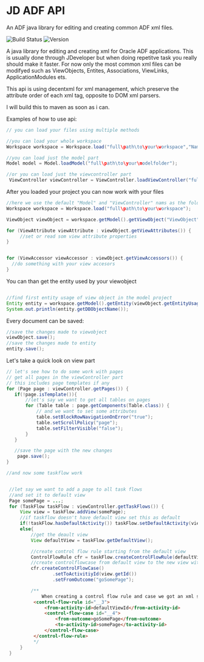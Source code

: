 # JD ADF API
An ADF java library for editing and creating common ADF xml files.

![Build Status]( https://img.shields.io/gitlab/pipeline/rosaj/jdadfapi.svg?style=flat  )
![Version](https://img.shields.io/github/manifest-json/v/rosaj/jdadfapi.svg?style=flat)


A java library for editing and creating xml for Oracle ADF applications. This is usually done through JDeveloper but when doing repetitve task you really should make it faster.
For now only the most common xml files can be modifyed such as ViewObjects, Entites, Associations, ViewLinks, ApplicationModules ets.

This api is using decentxml for xml management, which preserve the attribute order of each xml tag, opposite to DOM xml parsers.

I will build this to maven as soon as i can.

Examples of how to use api:


```java
// you can load your files using multiple methods

//you can load your whole workspace
Workspace workspace = Workspace.load("full\path\to\your\workspace","NameOfYourModelFolder", "NameOfYourViewControllerFolder");

//you can load just the model part
Model model = Model.loadModel("full\path\to\your\modelfolder");

//or you can load just the viewcontroller part 
 ViewController viewController = ViewController.loadViewController("full\path\to\your\viewcontrollerfolder")
```

After you loaded your project you can now work with your files

```java
//here we use the default "Model" and "ViewController" nams as the folders names of our projects
Workspace workspace = Workspace.load("full\path\to\your\workspace");

ViewObject viewObject = workspace.getModel().getViewObject("ViewObject");

for (ViewAttribute viewAttribute : viewObject.getViewAttributes()) {
     //set or read som view attribute properties
}


for (ViewAccessor viewAccessor : viewObject.getViewAccessors()) {
  //do something with your view accesors
}

```


You can than get the entity used by your viewobject
```java

//find first entity usage of view object in the model project
Entity entity = workspace.getModel().getEntity(viewObject.getEntityUsages().get(0).getEntity());
System.out.println(entity.getDBObjectName());

```


Every document can be saved:
```java
//save the changes made to viewobject
viewObject.save();
//save the changes made to entity
entity.save();        
```


Let's take a quick look on view part

```java
// let's see how to do some work with pages
// get all pages in the viewController part
// this includes page templates if any
for (Page page : viewController.getPages()) {
   if(!page.isTemplate()){
       //let's say we want to get all tables on pages
       for (Table table : page.getComponents(Table.class)) {
           // and we want to set some attributes
           table.setBlockRowNavigationOnError("true");
           table.setScrollPolicy("page");
           table.setFilterVisible("false");
       }
   }

   //save the page with the new changes
    page.save();
}

```

```java
//and now some taskflow work


 //let say we want to add a page to all task flows
 //and set it to default view
 Page somePage = ...;
 for (TaskFlow taskFlow : viewController.getTaskFlows()) {
     View view = taskFlow.addView(somePage);
     //if taskflow doesn't have default view set this as default
     if(!taskFlow.hasDefaultActivity()) taskFlow.setDefaultActivity(view);
     else{
         //get the deault view
         View defaultView = taskFlow.getDefaultView();

         //create control flow rule starting from the default view
         ControlFlowRule cfr = taskFlow.createControlFlowRule(defaultView.getId());
         //create controlflowcase from default view to the new view with action "goSomePage"
         cfr.createControlFlowCase()
                 .setToActivitiyId(view.getId())
                 .setFromOutcome("goSomePage");

         /**
             When creating a control flow rule and case we got an xml similar to this
          <control-flow-rule id="__3">
              <from-activity-id>defaultViewId</from-activity-id>
              <control-flow-case id="__4">
                  <from-outcome>goSomePage</from-outcome>
                  <to-activity-id>somePage</to-activity-id>
              </control-flow-case>
          </control-flow-rule>
          */
     }
 }


```

